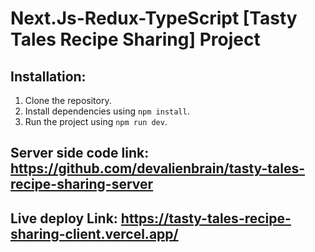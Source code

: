 # Next.Js-Redux-TypeScript [Tasty Tales Recipe Sharing] Project

## Installation:

1. Clone the repository.
2. Install dependencies using `npm install`.
3. Run the project using `npm run dev`.

## Server side code link: https://github.com/devalienbrain/tasty-tales-recipe-sharing-server

## Live deploy Link: https://tasty-tales-recipe-sharing-client.vercel.app/